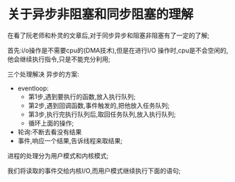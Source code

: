 # 关于异步非阻塞和同步阻塞的理解

在看了阮老师和朴灵的文章后,对于同步异步和阻塞非阻塞有了一定的了解;

首先:i/o操作是不需要cpu的(DMA技术),但是在进行I/O 操作时,cpu是不会空闲的,他会继续执行指令,只是不能充分利用;

三个处理解决 异步的方案:

* eventloop:
  * 第1步,遇到要执行的函数,放入执行队列;
  * 第2步,遇到回调函数,事件触发的,把他放入任务队列;
  * 第3步,执行完执行队列后,取回任务队列,放入执行队列;
  * 循环上面的操作;
* 轮询:不断去看没有结果
* 事件,响应一个结果,告诉线程来取结果;

进程的处理分为用户模式和内核模式;

我们将读取的事件交给内核I/O,而用户模式继续执行下面的语句;